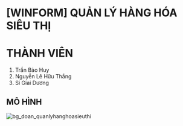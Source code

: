 # [WINFORM] QUẢN LÝ HÀNG HÓA SIÊU THỊ
# THÀNH VIÊN
<ol>
  <li>Trần Bảo Huy</li>
  <li>Nguyễn Lê Hữu Thắng</li>
  <li>Si Giai Dương</li>
</ol>

## MÔ HÌNH
![bg_doan_quanlyhanghoasieuthi](https://github.com/TSois199/QuanLyHangHoaSieuThi/assets/125102510/2be927af-707e-42a6-9c63-d51a94d8d4cc)
